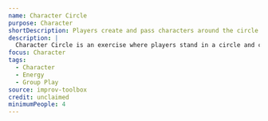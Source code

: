 ```yaml
---
name: Character Circle
purpose: Character
shortDescription: Players create and pass characters around the circle.
description: |
  Character Circle is an exercise where players stand in a circle and create characters, passing them around with gestures, voices, or movement. Builds character work, energy, and group play.
focus: Character
tags:
  - Character
  - Energy
  - Group Play
source: improv-toolbox
credit: unclaimed
minimumPeople: 4
---
```

